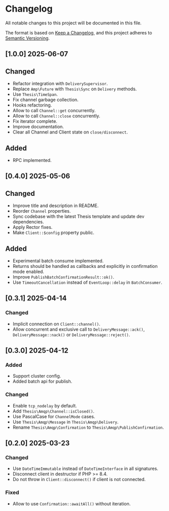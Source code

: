 # Changelog

All notable changes to this project will be documented in this file.

The format is based on [Keep a Changelog](https://keepachangelog.com/en/1.1.0/),
and this project adheres to [Semantic Versioning](https://semver.org/spec/v2.0.0.html).

## [1.0.0] 2025-06-07

## Changed

- Refactor integration with `DeliverySupervisor`.
- Replace `Amp\Future` with `Thesis\Sync` on `Delivery` methods.
- Use `Thesis\TimeSpan`.
- Fix channel garbage collection.
- Hooks refactoring.
- Allow to call `Channel::get` concurrently.
- Allow to call `Channel::close` concurrently.
- Fix iterator complete.
- Improve documentation.
- Clear all Channel and Client state on `close/disconnect`.

## Added

- RPC implemented.

## [0.4.0] 2025-05-06

## Changed

- Improve title and description in README.
- Reorder `Channel` properties.
- Sync codebase with the latest Thesis template and update dev dependencies.
- Apply Rector fixes.
- Make `Client::$config` property public.

## Added

- Experimental batch consume implemented.
- Returns should be handled as callbacks and explicitly in confirmation mode enabled.
- Improve `PublishBatchConfirmationResult::ok()`.
- Use `TimeoutCancellation` instead of `EventLoop::delay` in `BatchConsumer`.

## [0.3.1] 2025-04-14

### Changed

- Implicit connection on `Client::channel()`.
- Allow concurrent and exclusive call to `DeliveryMessage::ack()`, `DeliveryMessage::nack()` or `DeliveryMessage::reject()`.

## [0.3.0] 2025-04-12

### Added

- Support cluster config.
- Added batch api for publish.

### Changed

- Enable `tcp_nodelay` by default.
- Add `Thesis\Amqp\Channel::isClosed()`.
- Use PascalCase for `ChannelMode` cases.
- Use `Thesis\Amqp\Message` in `Thesis\Amqp\Delivery`.
- Rename `Thesis\Amqp\Confirmation` to `Thesis\Amqp\PublishConfirmation`.

## [0.2.0] 2025-03-23

### Changed

- Use `DateTimeImmutable` instead of `DateTimeInterface` in all signatures.
- Disconnect client in destructor if PHP >= 8.4.
- Do not throw in `Client::disconnect()` if client is not connected.

### Fixed

- Allow to use `Confirmation::awaitAll()` without iteration.
